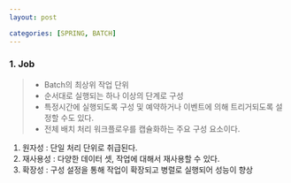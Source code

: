 ```yaml
---
layout: post

categories: [SPRING, BATCH]
---
```


### 1. Job
>   - Batch의 최상위 작업 단위
>   - 순서대로 실행되는 하나 이상의 단계로 구성
>   - 특정시간에 실행되도록 구성 및 예약하거나 이벤트에 의해 트리거되도록 설정할 수도 있다.
>   - 전체 배치 처리 워크플로우를 캡슐화하는 주요 구성 요소이다.
1. 원자성 : 단일 처리 단위로 취급된다.
2. 재사용성 : 다양한 데이터 셋, 작업에 대해서 재사용할 수 있다.
3. 확장성 : 구성 설정을 통해 작업이 확장되고 병렬로 실행되어 성능이 향상
